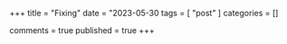 +++
title = "Fixing"
date = "2023-05-30
tags = [
   "post"
]
categories = []

comments = true
published = true
+++

